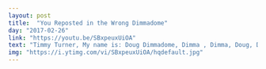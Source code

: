 ```yaml
---
layout: post
title:  "You Reposted in the Wrong Dimmadome"
day: "2017-02-26"
link: "https://youtu.be/SBxpeuxUiOA"
text: "Timmy Turner, My name is: Doug Dimmadome, Dimma , Dimma, Doug, Dig, Dough dididadeyo do-do dib doab deb deb do dima-do dima Dough dimma-dimma."
img: "https://i.ytimg.com/vi/SBxpeuxUiOA/hqdefault.jpg"
---
```

